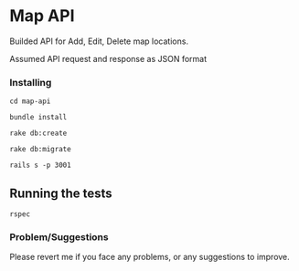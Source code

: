 # Map API

 Builded API for Add, Edit, Delete map locations.

 Assumed API request and response as JSON format 


### Installing

```
cd map-api

bundle install

rake db:create

rake db:migrate

rails s -p 3001

```

## Running the tests

```
rspec

```
### Problem/Suggestions

Please revert me if you face any problems, or any suggestions to improve.